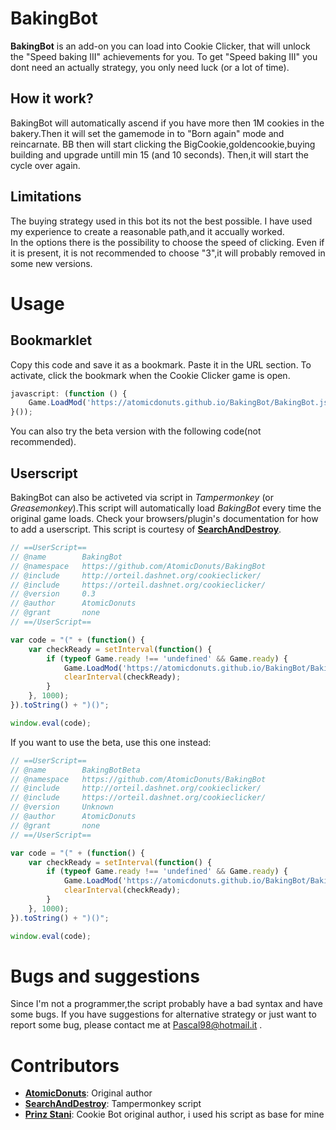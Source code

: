# BakingBot
**BakingBot** is an add-on you can load into Cookie Clicker, that will unlock the "Speed baking III" achievements for you.
To get "Speed baking III" you dont need an actually strategy, you only need luck (or a lot of time).

## How it work?
BakingBot will automatically ascend if you have more then 1M cookies in the bakery.Then it will set the gamemode in to "Born again" mode and reincarnate.
BB then will start clicking the BigCookie,goldencookie,buying building and upgrade untill min 15 (and 10 seconds).
Then,it will start the cycle over again.

## Limitations
The buying strategy used in this bot its not the best possible.
I have used my experience to create a reasonable path,and it accually worked.  
In the options there is the possibility to choose the speed of clicking.
Even if it is present, it is not recommended to choose "3",it will probably removed in some new versions.

# Usage

## Bookmarklet
Copy this code and save it as a bookmark. Paste it in the URL section. To activate, click the bookmark when the Cookie Clicker game is open.

```javascript
javascript: (function () {
	Game.LoadMod('https://atomicdonuts.github.io/BakingBot/BakingBot.js');
}());
```
You can also try the beta version with the following code(not recommended).

## Userscript

BakingBot can also be activeted via script in *Tampermonkey* (or *Greasemonkey*).This script will automatically load *BakingBot* every time the original game loads. Check your browsers/plugin's documentation for how to add a userscript. This script is courtesy of **[SearchAndDestroy](https://github.com/SearchAndDestroy)**.

```javascript
// ==UserScript==
// @name        BakingBot
// @namespace   https://github.com/AtomicDonuts/BakingBot
// @include     http://orteil.dashnet.org/cookieclicker/
// @include     https://orteil.dashnet.org/cookieclicker/
// @version     0.3
// @author      AtomicDonuts
// @grant       none
// ==/UserScript==

var code = "(" + (function() {
    var checkReady = setInterval(function() {
        if (typeof Game.ready !== 'undefined' && Game.ready) {
            Game.LoadMod('https://atomicdonuts.github.io/BakingBot/BakingBot.js');
            clearInterval(checkReady);
        }
    }, 1000);
}).toString() + ")()";

window.eval(code);
```

If you want to use the beta, use this one instead:

```javascript
// ==UserScript==
// @name        BakingBotBeta
// @namespace   https://github.com/AtomicDonuts/BakingBot
// @include     http://orteil.dashnet.org/cookieclicker/
// @include     https://orteil.dashnet.org/cookieclicker/
// @version     Unknown
// @author      AtomicDonuts
// @grant       none
// ==/UserScript==

var code = "(" + (function() {
    var checkReady = setInterval(function() {
        if (typeof Game.ready !== 'undefined' && Game.ready) {
            Game.LoadMod('https://atomicdonuts.github.io/BakingBot/BakingBotBeta.js');
            clearInterval(checkReady);
        }
    }, 1000);
}).toString() + ")()";

window.eval(code);
```

# Bugs and suggestions
Since I'm not a programmer,the script probably have a bad syntax and have some bugs.
If you have suggestions for alternative strategy or just want to report some bug, please contact me at Pascal98@hotmail.it .

# Contributors
* **[AtomicDonuts](https://github.com/AtomicDonuts)**: Original author
* **[SearchAndDestroy](https://github.com/SearchAndDestroy)**: Tampermonkey script
* **[Prinz Stani](https://github.com/prinzstani)**: Cookie Bot original author, i used his script as base for mine
